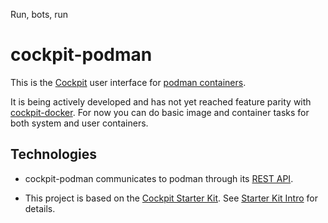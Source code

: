 Run, bots, run

# cockpit-podman

This is the [Cockpit](https://cockpit-project.org/) user interface for [podman
containers](https://podman.io/).

It is being actively developed and has not yet reached feature parity
with [cockpit-docker](https://cockpit-project.org/guide/latest/feature-docker.html).
For now you can do basic image and container tasks for both system and user containers.

## Technologies

 - cockpit-podman communicates to podman through its [REST API](https://podman.readthedocs.io/en/latest/_static/api.html).

 - This project is based on the [Cockpit Starter Kit](https://github.com/cockpit-project/starter-kit).
   See [Starter Kit Intro](http://cockpit-project.org/blog/cockpit-starter-kit.html) for details.
